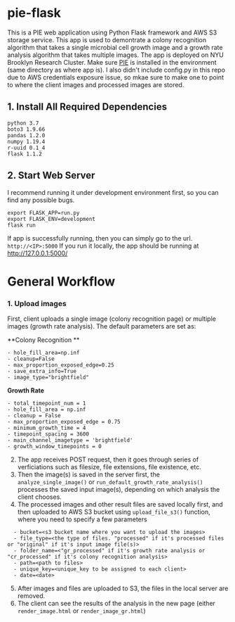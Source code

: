 # pie-flask
This is a PIE web application using Python Flask framework and AWS S3 storage service. This app is used to demontrate a colony recognition algorithm that takes a single microbial cell growth image and a growth rate analysis algorithm that takes multiple images. The app is deployed on NYU Brooklyn Research Cluster. Make sure [PIE]() is installed in the environment (same directory as where app is). I also didn't include config.py in this repo due to AWS credentials exposure issue, so mkae sure to make one to point to where the client images and processed images are stored.

## 1. Install All Required Dependencies

```
python 3.7
boto3 1.9.66
pandas 1.2.0
numpy 1.19.4
r-uuid 0.1_4
flask 1.1.2
```

## 2. Start Web Server 
I recommend running it under development environment first, so you can find any possible bugs.

```
export FLASK_APP=run.py
export FLASK_ENV=development 
flask run
```

If app is successfully running, then you can simply go to the url.
`http://<IP>:5000`
If you run it locally, the app should be running at http://127.0.0.1:5000/

# General Workflow
### 1. Upload images
First, client uploads a single image (colony recognition page) or multiple images (growth rate analysis).
The default parameters are set as:

**Colony Recognition **

```
- hole_fill_area=np.inf
- cleanup=False
- max_proportion_exposed_edge=0.25
- save_extra_info=True
- image_type="brightfield"
```

**Growth Rate**

```
- total_timepoint_num = 1
- hole_fill_area = np.inf
- cleanup = False
- max_proportion_exposed_edge = 0.75
- minimum_growth_time = 4
- timepoint_spacing = 3600
- main_channel_imagetype = 'brightfield'
- growth_window_timepoints = 0
```

2. The app receives POST request, then it goes through series of verficiations such as filesize, file extensions, file existence, etc.
3. Then the image(s) is saved in the server first, the `analyze_single_image()` or `run_default_growth_rate_analysis()` processes the saved input image(s), depending on which analysis the client chooses.
4. The processed images and other result files are saved locally first, and then uploaded to AWS S3 bucket using `upload_file_s3()` function, where you need to specify a few parameters

  ```
    - bucket=<s3 bucket name where you want to upload the images>
    - file_type=<the type of files. "processed" if it's processed files or "original" if it's input image file(s)>
    - folder_name=<"gr_processed" if it's growth rate analysis or "cr_processed" if it's colony recognition analysis>
    - path=<path to files>
    - unique_key=<unique_key to be assigned to each client>
    - date=<date>
  ```
  
5. After images and files are uploaded to S3, the files in the local server are removed.
6. The client can see the results of the analysis in the new page (either `render_image.html` or `render_image_gr.html`)
